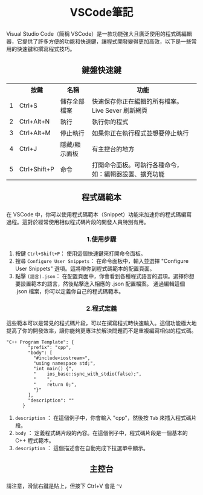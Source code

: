 # <p align="center">VSCode筆記</p>
Visual Studio Code（簡稱 VSCode）是一款功能強大且廣泛使用的程式碼編輯器，它提供了許多方便的功能和快速鍵，讓程式開發變得更加高效，以下是一些常用的快速鍵和撰寫程式技巧。
## <p align="center">鍵盤快速鍵</p>
<table align="center">
	<tr>
		<th></th>
		<th>按鍵</th>
		<th>名稱</th>
		<th>功能</th>
	</tr>
	<tr>
		<td>1</td>
		<td>Ctrl+S</td>
		<td>儲存全部檔案</td>
		<td>快速保存你正在編輯的所有檔案。Live Sever 刷新網頁</td>
	</tr>
	<tr>
		<td>2</td>
		<td>Ctrl+Alt+N</td>
		<td>執行</td>
		<td>執行你的程式</td>
	</tr>
	<tr>
		<td>3</td>
		<td>Ctrl+Alt+M</td>
		<td>停止執行</td>
		<td>如果你正在執行程式並想要停止執行</td>
	</tr>
	<tr>
		<td>4</td>
		<td>Ctrl+J</td>
		<td>隱藏/顯示面板</td>
		<td>有主控台的地方</td>
	</tr>
	<tr>
		<td>5</td>
		<td>Ctrl+Shift+P</td>
		<td>命令</td>
		<td>打開命令面板。可執行各種命令，如：編輯器設置、擴充功能</td>
	</tr>
</table>

## <p align="center">程式碼範本</p>
在 VSCode 中，你可以使用程式碼範本（Snippet）功能來加速你的程式碼編寫過程。這對於經常使用相似程式碼片段的開發人員特別有用。
### <p align="center">1.使用步驟</p>
1. 按鍵 `Ctrl+Shift+P`： 使用這個快速鍵來打開命令面板。
2. 搜尋 `Configure User Snippets`： 在命令面板中，輸入並選擇 "Configure User Snippets" 選項。這將帶你到程式碼範本的配置頁面。
3. 點擊 `(語言).json`： 在配置頁面中，你會看到各種程式語言的選項。選擇你想要設置範本的語言，然後點擊進入相應的 .json 配置檔案。
通過編輯這個 .json 檔案，你可以定義你自己的程式碼範本。
### <p align="center">2.程式定義</p>
這些範本可以是常見的程式碼片段，可以在撰寫程式時快速輸入。這個功能極大地提高了你的開發效率，讓你能夠更專注於解決問題而不是重複編寫相似的程式碼。
```
"C++ Program Template": {
		"prefix": "cpp",
		"body": [
		  "#include<iostream>",
		  "using namespace std;",
		  "int main() {",
		  "    ios_base::sync_with_stdio(false);",
		  "    ",
		  "    return 0;",
		  "}"
		],
		"description": ""
	  }
```
1. `description` ： 在這個例子中，你會輸入 "cpp"，然後按 `Tab` 來插入程式碼片段。
2. `body` ： 定義程式碼片段的內容。在這個例子中，程式碼片段是一個基本的 C++ 程式範本。
3. `description` ： 這個描述會在自動完成下拉選單中顯示。
## <p align="center">主控台</p>
請注意，滑鼠右鍵是貼上，但按下 Ctrl+V 會是 `^V`

